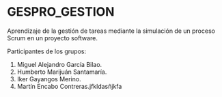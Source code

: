# GESPRO_GESTION
Aprendizaje de la gestión de tareas mediante la simulación de un proceso Scrum en un proyecto software.

Participantes de los grupos:
1. Miguel Alejandro García Bilao.
2. Humberto Marijuán Santamaría.
3. Iker Gayangos Merino.
4. Martín Encabo Contreras.jfkldasñjkfa

